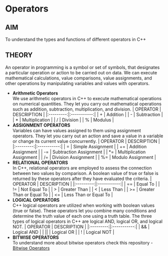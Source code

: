 # Operators
## AIM
To understand the types and functions of different operators in C++
## THEORY
An operator in programming is a symbol or set of symbols, that designates a particular operation or action to be carried out on data. We can execute mathematical calculations, value comparisons, value assignments, and other operations by manipulating variables and values with operators.
- **Arithmetic Operators**
  <br>We use arithmetic operators in C++ to execute mathematical operations on numerical quantities. They let you carry out mathematical operations such as addition, subtraction, multiplication, and division.
  | OPERATOR | DESCRIPTION |
  |:---------:|:-----------:|
  |     +     | Addition |
  | - | Subtraction |
  | * | Multiplication |
  | / | Division |
  | % | Modulus |
- **ASSIGNMENT OPERATORS**
  <br>Variables can have values assigned to them using assignment operators. They let you carry out an action and save a value in a variable or change its current value concurrently.
  | OPERATOR | DESCRIPTION |
  |:---------:|:-----------:|
  |     =     | Simple Assignment |
  | += | Addition Assignment |
  | -= | Subtraction Assignment |
  | *= | Multiplication Assignment |
  | /= | Division Assignment |
  | %= | Modulo Assignment |
- **RELATIONAL OPERATORS**
  <br>In C++, relational operators are employed to assess the connection between two values by comparison. A boolean value of true or false is returned by these operators after they have evaluated the criteria.
  | OPERATOR | DESCRIPTION |
  |:---------:|:-----------:|
  |     ==    | Equal To |
  | != | Not Equal To |
  | > | Greater Than |
  | < | Less Than |
  | >= | Greater Than or Equal To |
  | <= | Less Than or Equal To |
- **LOGICAL OPERATORS**
  <br>C++ logical operators are utilized when working with boolean values (true or false). These operators let you combine many conditions and determine the truth value of each one using a truth table. The three types of logical operators in C++ are logical AND, logical OR, and logical NOT.
  | OPERATOR | DESCRIPTION |
  |:---------:|:-----------:|
  |     &&    | Logical AND |
  | || | Logical OR |
  | ! | Logical NOT |
- **BITWISE OPERATORS**
  <br>To understand more about bitwise operators check this repository - [Bitwise Operators](https://github.com/S-Saraswathi/Bitwise_Operation.git)
